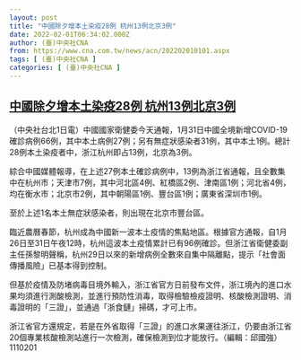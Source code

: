 ```yaml
---
layout: post
title: "中國除夕增本土染疫28例 杭州13例北京3例"
date: 2022-02-01T06:34:02.000Z
author: (臺)中央社CNA
from: https://www.cna.com.tw/news/acn/202202010101.aspx
tags: [ (臺)中央社CNA ]
categories: [ (臺)中央社CNA ]
---
```

<!--1643697242000-->
[中國除夕增本土染疫28例 杭州13例北京3例](https://www.cna.com.tw/news/acn/202202010101.aspx)
------

<div>
<div></div><div><p>（中央社台北1日電）中國國家衛健委今天通報，1月31日中國全境新增COVID-19確診病例66例，其中本土病例27例；另有無症狀感染者31例，其中本土1例。總計28例本土染疫者中，浙江杭州即占13例，北京為3例。</p><p>綜合中國媒體報導，在上述27例本土確診病例中，13例為浙江省通報，且全數集中在杭州市；天津市7例，其中河北區4例、紅橋區2例、津南區1例；河北省4例，均在衡水市；北京市2例，其中朝陽區1例、豐台區1例；廣東省深圳市1例。</p><p>至於上述1名本土無症狀感染者，則出現在北京市豐台區。</p><p>臨近農曆春節，杭州成為中國新一波本土疫情的焦點地區。根據官方通報，自1月26日至31日午夜12時，杭州這波本土疫情累計已有96例確診。但浙江省衛健委副主任孫黎明聲稱，杭州29日以來的新增病例全數來自集中隔離點，提示「社會面傳播風險」已基本得到控制。</p><p>但基於疫情及防堵病毒目境外輸入，浙江省官方日前發布文件，浙江境內的進口水果均須進行測酸檢測，並進行預防性消毒，取得檢驗檢疫證明、核酸檢測證明、消毒證明的「三證」，並通過「浙食鏈」掃碼，才可上市。</p><p>浙江省官方還規定，若是在外省取得「三證」的進口水果運往浙江，仍要由浙江省20個專業核酸檢測站進行一次檢測，確保檢測到位才能放行。（編輯：邱國強）1110201</p></div>
</div>
